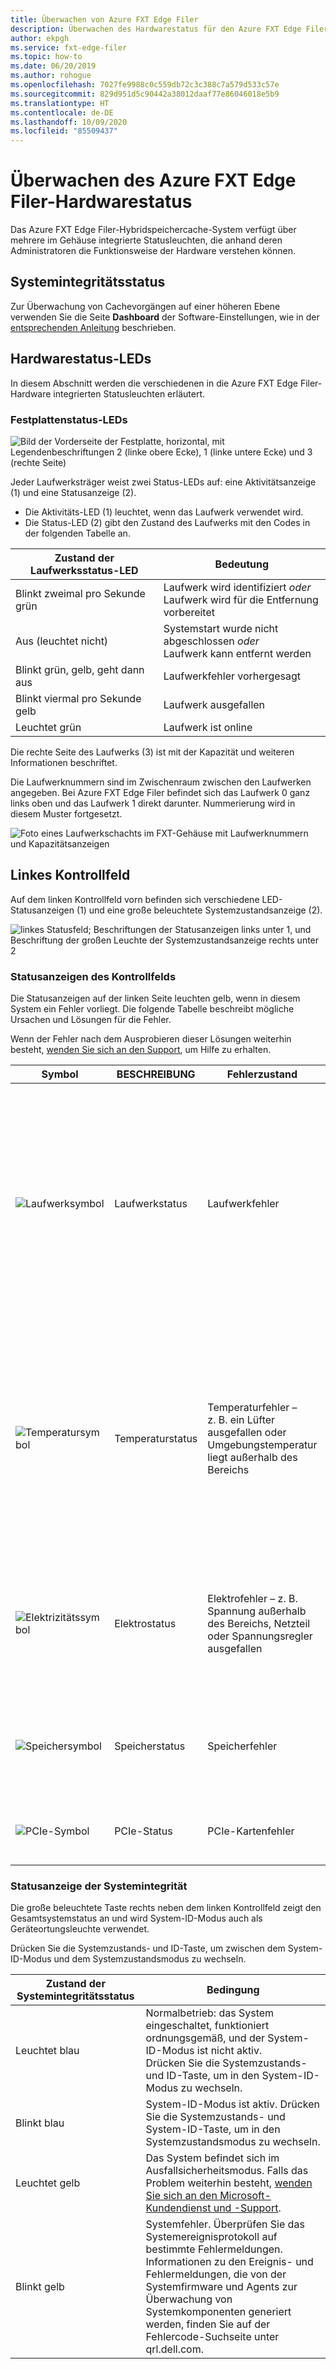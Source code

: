 ```yaml
---
title: Überwachen von Azure FXT Edge Filer
description: Überwachen des Hardwarestatus für den Azure FXT Edge Filer-Hybridspeichercache
author: ekpgh
ms.service: fxt-edge-filer
ms.topic: how-to
ms.date: 06/20/2019
ms.author: rohogue
ms.openlocfilehash: 7027fe9988c0c559db72c3c388c7a579d533c57e
ms.sourcegitcommit: 829d951d5c90442a38012daaf77e86046018e5b9
ms.translationtype: HT
ms.contentlocale: de-DE
ms.lasthandoff: 10/09/2020
ms.locfileid: "85509437"
---
```

# <a name="monitor-azure-fxt-edge-filer-hardware-status"></a>Überwachen des Azure FXT Edge Filer-Hardwarestatus

Das Azure FXT Edge Filer-Hybridspeichercache-System verfügt über mehrere im Gehäuse integrierte Statusleuchten, die anhand deren Administratoren die Funktionsweise der Hardware verstehen können.

## <a name="system-health-status"></a>Systemintegritätsstatus

Zur Überwachung von Cachevorgängen auf einer höheren Ebene verwenden Sie die Seite **Dashboard** der Software-Einstellungen, wie in der [entsprechenden Anleitung](https://azure.github.io/Avere/legacy/dashboard/4_7/html/ops_dashboard_index.html) beschrieben.

## <a name="hardware-status-leds"></a>Hardwarestatus-LEDs

In diesem Abschnitt werden die verschiedenen in die Azure FXT Edge Filer-Hardware integrierten Statusleuchten erläutert.

### <a name="hard-drive-status-leds"></a>Festplattenstatus-LEDs

![Bild der Vorderseite der Festplatte, horizontal, mit Legendenbeschriftungen 2 (linke obere Ecke), 1 (linke untere Ecke) und 3 (rechte Seite)](media/fxt-monitor/fxt-drive-callouts.png)

Jeder Laufwerksträger weist zwei Status-LEDs auf: eine Aktivitätsanzeige (1) und eine Statusanzeige (2). 

* Die Aktivitäts-LED (1) leuchtet, wenn das Laufwerk verwendet wird.  
* Die Status-LED (2) gibt den Zustand des Laufwerks mit den Codes in der folgenden Tabelle an.

| Zustand der Laufwerksstatus-LED              | Bedeutung  |
|-------------------------------------|----------------------------------------------------------|
| Blinkt zweimal pro Sekunde grün      | Laufwerk wird identifiziert *oder* <br> Laufwerk wird für die Entfernung vorbereitet  |
| Aus (leuchtet nicht)                         | Systemstart wurde nicht abgeschlossen *oder* <br>Laufwerk kann entfernt werden |
| Blinkt grün, gelb, geht dann aus       | Laufwerkfehler vorhergesagt   |
| Blinkt viermal pro Sekunde gelb | Laufwerk ausgefallen   |
| Leuchtet grün                         | Laufwerk ist online |

Die rechte Seite des Laufwerks (3) ist mit der Kapazität und weiteren Informationen beschriftet.

Die Laufwerknummern sind im Zwischenraum zwischen den Laufwerken angegeben. Bei Azure FXT Edge Filer befindet sich das Laufwerk 0 ganz links oben und das Laufwerk 1 direkt darunter. Nummerierung wird in diesem Muster fortgesetzt. 

![Foto eines Laufwerkschachts im FXT-Gehäuse mit Laufwerknummern und Kapazitätsanzeigen](media/fxt-drives-photo.png)

## <a name="left-control-panel"></a>Linkes Kontrollfeld

Auf dem linken Kontrollfeld vorn befinden sich verschiedene LED-Statusanzeigen (1) und eine große beleuchtete Systemzustandsanzeige (2). 

![linkes Statusfeld; Beschriftungen der Statusanzeigen links unter 1, und Beschriftung der großen Leuchte der Systemzustandsanzeige rechts unter 2](media/fxt-monitor/fxt-control-panel-left.jpg)

### <a name="control-panel-status-indicators"></a>Statusanzeigen des Kontrollfelds 

Die Statusanzeigen auf der linken Seite leuchten gelb, wenn in diesem System ein Fehler vorliegt. Die folgende Tabelle beschreibt mögliche Ursachen und Lösungen für die Fehler. 

Wenn der Fehler nach dem Ausprobieren dieser Lösungen weiterhin besteht, [wenden Sie sich an den Support](fxt-support-ticket.md), um Hilfe zu erhalten. 

| Symbol | BESCHREIBUNG | Fehlerzustand | Lösungsvorschläge |
|----------------|---------------|--------------------|----------------------|
| ![Laufwerksymbol](media/fxt-monitor/fxt-hd-icon.jpg) | Laufwerkstatus | Laufwerkfehler | Überprüfen Sie im Systemereignisprotokoll, ob ein Laufwerkfehler vorliegt, oder <br>Führen Sie den entsprechenden Onlinediagnosetest aus; starten Sie das System neu, und führen Sie eine eingebettete Diagnose (ePSA) durch, oder <br>Wenn die Laufwerke in einem RAID-Array konfiguriert sind, starten Sie das System neu, und geben Sie die das Hilfsprogramm für die Hostadapterkonfiguration ein. |
|![Temperatursymbol](media/fxt-monitor/fxt-temp-icon.jpg) | Temperaturstatus | Temperaturfehler – z. B. ein Lüfter ausgefallen oder Umgebungstemperatur liegt außerhalb des Bereichs | Überprüfen Sie die folgenden adressierbaren Bedingungen: <br>Ein Lüfter fehlt oder ist ausgefallen. <br>Die Abdeckung des Systems, die Luftschutzhaube, die Blindblende für das Speichermodul oder die Rückseite wurde entfernt. <br>Die Umgebungstemperatur ist zu hoch. <br>Der externe Luftstrom ist blockiert. |
|![Elektrizitätssymbol](media/fxt-monitor/fxt-electric-icon.jpg) | Elektrostatus | Elektrofehler – z. B. Spannung außerhalb des Bereichs, Netzteil oder Spannungsregler ausgefallen |  Überprüfen Sie das Systemereignisprotokoll oder Systemmeldungen auf das jeweilige Problem. Wenn ein Netzteilproblem vorliegt, überprüfen Sie die Status-LED des Netzteils, und setzen Sie das Netzteil ggf. wieder ein. | 
|![Speichersymbol](media/fxt-monitor/fxt-memory-icon.jpg) | Speicherstatus | Speicherfehler | Überprüfen Sie das Systemereignisprotokoll oder Systemmeldungen auf die Position des fehlerhaften Speichers; setzen Sie das Speichermodul wieder ein. |
|![PCIe-Symbol](media/fxt-monitor/fxt-pcie-icon.jpg) | PCIe-Status | PCIe-Kartenfehler | Starten Sie das System neu; aktualisieren Sie die Treiber der PCIe-Karte; installieren Sie die Karte neu |


### <a name="system-health-status-indicator"></a>Statusanzeige der Systemintegrität

Die große beleuchtete Taste rechts neben dem linken Kontrollfeld zeigt den Gesamtsystemstatus an und wird System-ID-Modus auch als Geräteortungsleuchte verwendet.

Drücken Sie die Systemzustands- und ID-Taste, um zwischen dem System-ID-Modus und dem Systemzustandsmodus zu wechseln.

|Zustand der Systemintegritätsstatus | Bedingung |
|-------------------------------------------|-----------------------------------------------|
| Leuchtet blau | Normalbetrieb: das System eingeschaltet, funktioniert ordnungsgemäß, und der System-ID-Modus ist nicht aktiv. <br/>Drücken Sie die Systemzustands- und ID-Taste, um in den System-ID-Modus zu wechseln. |
| Blinkt blau | System-ID-Modus ist aktiv. Drücken Sie die Systemzustands- und System-ID-Taste, um in den Systemzustandsmodus zu wechseln. |
| Leuchtet gelb | Das System befindet sich im Ausfallsicherheitsmodus. Falls das Problem weiterhin besteht, [wenden Sie sich an den Microsoft-Kundendienst und -Support](fxt-support-ticket.md). |
| Blinkt gelb | Systemfehler. Überprüfen Sie das Systemereignisprotokoll auf bestimmte Fehlermeldungen. Informationen zu den Ereignis- und Fehlermeldungen, die von der Systemfirmware und Agents zur Überwachung von Systemkomponenten generiert werden, finden Sie auf der Fehlercode-Suchseite unter qrl.dell.com. |


